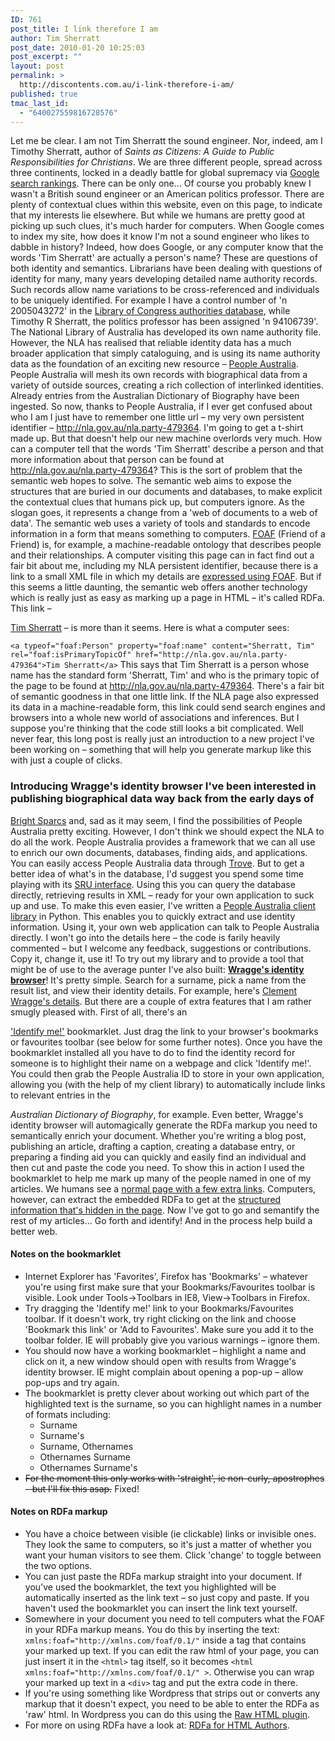 ```yaml
---
ID: 761
post_title: I link therefore I am
author: Tim Sherratt
post_date: 2010-01-20 10:25:03
post_excerpt: ""
layout: post
permalink: >
  http://discontents.com.au/i-link-therefore-i-am/
published: true
tmac_last_id:
  - "640027559816728576"
---
```

Let me be clear. I am not Tim Sherratt the sound engineer. Nor, indeed, am I Timothy Sherratt, author of *Saints as Citizens: A Guide to Public Responsibilities for Christians*. We are three different people, spread across three continents, locked in a deadly battle for global supremacy via [Google search rankings][1]. There can be only one... Of course you probably knew I wasn't a British sound engineer or an American politics professor. There are plenty of contextual clues within this website, even on this page, to indicate that my interests lie elsewhere. But while we humans are pretty good at picking up such clues, it's much harder for computers. When Google comes to index my site, how does it know I'm not a sound engineer who likes to dabble in history? Indeed, how does Google, or any computer know that the words 'Tim Sherratt' are actually a person's name? These are questions of both identity and semantics. Librarians have been dealing with questions of identity for many, many years developing detailed name authority records. Such records allow name variations to be cross-referenced and individuals to be uniquely identified. For example I have a control number of 'n 2005043272' in the [Library of Congress authorities database][2], while Timothy R Sherratt, the politics professor has been assigned 'n 94106739'. The National Library of Australia has developed its own name authority file. However, the NLA has realised that reliable identity data has a much broader application that simply cataloguing, and is using its name authority data as the foundation of an exciting new resource – [People Australia][3]. People Australia will mesh its own records with biographical data from a variety of outside sources, creating a rich collection of interlinked identities. Already entries from the Australian Dictionary of Biography have been ingested. So now, thanks to People Australia, if I ever get confused about who I am I just have to remember one little url – my very own persistent identifier – <http://nla.gov.au/nla.party-479364>. I'm going to get a t-shirt made up. But that doesn't help our new machine overlords very much. How can a computer tell that the words 'Tim Sherratt' describe a person and that more information about that person can be found at http://nla.gov.au/nla.party-479364? This is the sort of problem that the semantic web hopes to solve. The semantic web aims to expose the structures that are buried in our documents and databases, to make explicit the contextual clues that humans pick up, but computers ignore. As the slogan goes, it represents a change from a 'web of documents to a web of data'. The semantic web uses a variety of tools and standards to encode information in a form that means something to computers. [FOAF][4] (Friend of a Friend) is, for example, a machine-readable ontology that describes people and their relationships. A computer visiting this page can in fact find out a fair bit about me, including my NLA persistent identifier, because there is a link to a small XML file in which my details are [expressed using FOAF][5]. But if this seems a little daunting, the semantic web offers another technology which is really just as easy as marking up a page in HTML – it's called RDFa. This link – <!--start_raw-->

<a typeof="foaf:Person" property="foaf:name" content="Sherratt, Tim" rel="foaf:isPrimaryTopicOf" href="http://nla.gov.au/nla.party-479364">Tim Sherratt</a><!--end_raw--> – is more than it seems. Here is what a computer sees: 

`<a typeof="foaf:Person" property="foaf:name" content="Sherratt, Tim" rel="foaf:isPrimaryTopicOf" href="http://nla.gov.au/nla.party-479364">Tim Sherratt</a>` This says that Tim Sherratt is a person whose name has the standard form 'Sherratt, Tim' and who is the primary topic of the page to be found at http://nla.gov.au/nla.party-479364. There's a fair bit of semantic goodness in that one little link. If the NLA page also expressed its data in a machine-readable form, this link could send search engines and browsers into a whole new world of associations and inferences. But I suppose you're thinking that the code still looks a bit complicated. Well never fear, this long post is really just an introduction to a new project I've been working on – something that will help you generate markup like this with just a couple of clicks. 
### Introducing Wragge's identity browser I've been interested in publishing biographical data way back from the early days of 

[Bright Sparcs][6] and, sad as it may seem, I find the possibilities of People Australia pretty exciting. However, I don't think we should expect the NLA to do all the work. People Australia provides a framework that we can all use to enrich our own documents, databases, finding aids, and applications. You can easily access People Australia data through [Trove][7]. But to get a better idea of what's in the database, I'd suggest you spend some time playing with its [SRU interface][8]. Using this you can query the database directly, retrieving results in XML – ready for your own application to suck up and use. To make this even easier, I've written a [People Australia client library][9] in Python. This enables you to quickly extract and use identity information. Using it, your own web application can talk to People Australia directly. I won't go into the details here – the code is farily heavily commented – but I welcome any feedback, suggestions or contributions. Copy it, change it, use it! To try out my library and to provide a tool that might be of use to the average punter I've also built: <TA-DA>[**Wragge's identity browser**][10]!</TA-DA> It's pretty simple. Search for a surname, pick a name from the result list, and view their identity details. For example, here's [Clement Wragge's details][11]. But there are a couple of extra features that I am rather smugly pleased with. First of all, there's an <!--start_raw-->

['Identify me!'][12]<!--end_raw--> bookmarklet. Just drag the link to your browser's bookmarks or favourites toolbar (see below for some further notes). Once you have the bookmarklet installed all you have to do to find the identity record for someone is to highlight their name on a webpage and click 'Identify me!'. You could then grab the People Australia ID to store in your own application, allowing you (with the help of my client library) to automatically include links to relevant entries in the 

*Australian Dictionary of Biography*, for example. Even better, Wragge's identity browser will automagically generate the RDFa markup you need to semantically enrich your document. Whether you're writing a blog post, publishing an article, drafting a caption, creating a database entry, or preparing a finding aid you can quickly and easily find an individual and then cut and paste the code you need. To show this in action I used the bookmarklet to help me mark up many of the people named in one of my articles. We humans see a [normal page with a few extra links][13]. Computers, however, can extract the embedded RDFa to get at the [structured information that's hidden in the page][14]. Now I've got to go and semantify the rest of my articles... Go forth and identify! And in the process help build a better web. 
#### Notes on the bookmarklet

*   Internet Explorer has 'Favorites', Firefox has 'Bookmarks' – whatever you're using first make sure that your Bookmarks/Favourites toolbar is visible. Look under Tools->Toolbars in IE8, View->Toolbars in Firefox. 
*   Try dragging the 'Identify me!' link to your Bookmarks/Favourites toolbar. If it doesn't work, try right clicking on the link and choose 'Bookmark this link' or 'Add to Favourites'. Make sure you add it to the toolbar folder. IE will probably give you various warnings – ignore them.
*   You should now have a working bookmarklet – highlight a name and click on it, a new window should open with results from Wragge's identity browser. IE might complain about opening a pop-up – allow pop-ups and try again.
*   The bookmarklet is pretty clever about working out which part of the highlighted text is the surname, so you can highlight names in a number of formats including: 
    *   Surname
    *   Surname's
    *   Surname, Othernames
    *   Othernames Surname
    *   Othernames Surname's
*   <del datetime="2010-01-26T12:34:24+00:00">For the moment this only works with 'straight', ie non-curly, apostrophes – but I'll fix this asap.</del> Fixed!

#### Notes on RDFa markup

*   You have a choice between visible (ie clickable) links or invisible ones. They look the same to computers, so it's just a matter of whether you want your human visitors to see them. Click 'change' to toggle between the two options.
*   You can just paste the RDFa markup straight into your document. If you've used the bookmarklet, the text you highlighted will be automatically inserted as the link text – so just copy and paste. If you haven't used the bookmarklet you can insert the link text yourself.
*   Somewhere in your document you need to tell computers what the FOAF in your RDFa markup means. You do this by inserting the text: `xmlns:foaf="http://xmlns.com/foaf/0.1/"` inside a tag that contains your marked up text. If you can edit the raw html of your page, you can just insert it in the `<html>` tag itself, so it becomes `<html xmlns:foaf="http://xmlns.com/foaf/0.1/" >`. Otherwise you can wrap your marked up text in a `<div>` tag and put the extra code in there. 
*   If you're using something like Wordpress that strips out or converts any markup that it doesn't expect, you need to be able to enter the RDFa as 'raw' html. In Wordpress you can do this using the [Raw HTML plugin][15].
*   For more on using RDFa have a look at: [RDFa for HTML Authors][16]. </ul>

 [1]: http://www.google.com/#hl=en&source=hp&q=tim+sherratt&btnG=Google+Search&aq=f&aql=&aqi=&oq=tim+sherratt
 [2]: http://authorities.loc.gov/
 [3]: http://www.nla.gov.au/initiatives/peopleaustralia/
 [4]: http://www.foaf-project.org/
 [5]: http://discontents.com.au/foaf.rdf
 [6]: http://www.asap.unimelb.edu.au/bsparcs/
 [7]: http://trove.nla.gov.au/
 [8]: http://www.nla.gov.au/apps/srw/search/peopleaustralia
 [9]: http://bitbucket.org/wragge/people-australia-client/
 [10]: http://wraggelabs.com/people/
 [11]: http://wraggelabs.com/people/612109/
 [12]: javascript:(function(){var%20selText;if%20(window.getSelection){if%20(document.activeElement%20&&%20(document.activeElement.tagName.toLowerCase()=='textarea'%20||%20document.activeElement.tagName.toLowerCase()=='input')){var%20text=document.activeElement.value;selText=text.substring(document.activeElement.selectionStart,document.activeElement.selectionEnd);}else{var%20selRange=window.getSelection();selText=selRange.toString();}}else{if%20(document.selection.createRange){var%20range=document.selection.createRange();selText=range.text;}}if%20(selText!=''){var%20url='http://wraggelabs.com/people/?context='+escape(selText);window.open(url);}else{alert('Select%20some%20text%20first!');}})();
 [13]: http://discontents.com.au/words/magazines-articles/looking-at-the-sun
 [14]: http://www.w3.org/2007/08/pyRdfa/extract?uri=http%3A%2F%2Fdiscontents.com.au%2Fwords%2Fmagazines-articles%2Flooking-at-the-sun&format=pretty-xml&warnings=false&parser=lax&space-preserve=true&submit=Go!&text=
 [15]: http://wordpress.org/extend/plugins/raw-html/
 [16]: http://www.w3.org/MarkUp/2009/rdfa-for-html-authors
